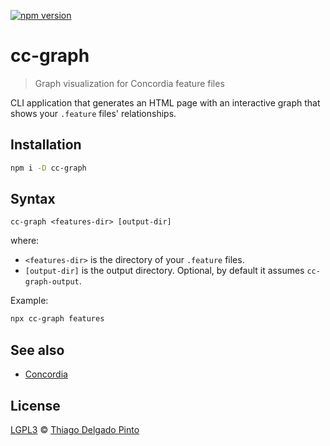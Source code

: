 [![npm version](https://badge.fury.io/js/cc-graph.svg)](https://badge.fury.io/js/cc-graph)

# cc-graph
> Graph visualization for Concordia feature files

CLI application that generates an HTML page with an interactive graph that shows  your `.feature` files' relationships.

## Installation

```bash
npm i -D cc-graph
```

## Syntax

```
cc-graph <features-dir> [output-dir]
```
where:
 - `<features-dir>` is the directory of your `.feature` files.
 - `[output-dir]` is the output directory. Optional, by default it assumes `cc-graph-output`.

Example:

```bash
npx cc-graph features
```

## See also

- [Concordia](https://concordialang.org)

## License

[LGPL3](LICENSE) © [Thiago Delgado Pinto](https://github.com/thiagodp)
